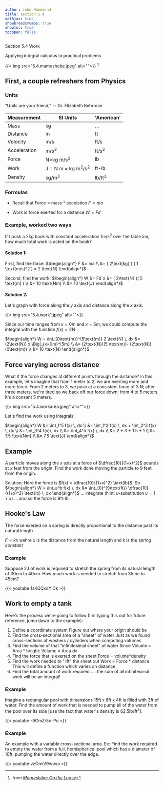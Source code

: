 ```yaml
---
author: John Hammmond
title: section 5.4
mathjax: true
showbreadcrumbs: true
showtoc: true
tocopen: false
---
```


Section 5.4 Work
<!--more-->

Applying integral calculus to practical problems

{{< img src="5.4.mamesheba.jpeg" alt="">}} [^9]

[^9]: from [*Mameshiba: On the Loose*](https://www.amazon.com/Mameshiba-Loose-James-Turner/dp/1421538806)


##  First, a couple refreshers from Physics

### Units

"Units are your friend," -- Dr. Elizabeth Behrman 

|Measurement|SI Units|'American'|
|---|---|---|
|Mass|kg|… |
|Distance|m|ft|
|Velocity|m/s|ft/s|
|Acceleration|$\text{m/s}^2$|$\text{ft/s}^2$|
|Force|N=$\text{kg m/s}^2$|lb|
|Work|J = N m = $\text{kg m}^2/\text{s}^2$|ft-lb|
|Density| $\text{kg/m}^3$ | $\text{lb/ft}^3$|

### Formulas

- Recall that Force = mass * accelation 
  $F=ma$
  
- Work is force exerted for a distance 
  $W = Fd$
  
### Example, worked two ways

If I push a 2kg book with constant acceleration $1 \text{m/s}^2$ over the table 5m, how  much total work is acted on the book?
  
#### Solution 1:

First, find the force:
$\begin{align*} F &= ma \\ &= ( 2\text{kg} ) ( 1 \text{m/s}^2 ) = 2 \text{N} \end{align*}$

Second, find the work: 
$\begin{align*}  W &= Fd \\ &= ( 2\text{N}  )( 5 \text{m} ) \\ &= 10 \text{Nm} \\ &= 10 \text{J}  \end{align*}$

 
#### Solution 2: 

Let's graph with force along the $y$ axis and distance along the $x$ axis. 

{{< img src="5.4.work1.jpeg" alt="">}}

Since our time ranges from $x=0m$ and $x=5m$, we could compute the integral with the function $f(x) = 2\text{N}$

$\begin{align*} W = \int_{0\text{m}}^{5\text{m}} 2 \text{N} \, dx &= (2\text{N}) x \Big|_{x=0m}^{5m} \\  &= (2\text{N})(5 \text{m})- (2\text{N})(0\text{m}) \\ &= 10 \text{N} \end{align*}$

  
## Force varying across distance

What if the force changes at different points through the distance? In this example, let's imagine that from 1 meter to 2, we are exerting more and more force. From 2 meters to 3, we push at a consistent force of 3 N; after three meters, we're tired so we back off our force down; from 4 to 5 meters, it's a consant 5 meters.

{{< img src="5.4.workarea.jpeg" alt="">}}

Let's find the work using integrals!

$\begin{align*} W &= \int_1^5 f(x) \, dx \\ &= \int_1^2 f(x) \, dx + \int_2^3 f(x) \, dx \\ &= \int_3^4 f(x)\, dx \\ &= \int_4^5 f(x) \, dx \\ &= 2 + 3 + 1.5 + 1 \\ &= 7.5 \text{Nm}   \\ &= 7.5 \text{J} \end{align*}$

## Example 

A particle moves along the $x$ axis at a force of $\dfrac{10}{(1+x)^2}$ pounds at $x$ feet from the origin. Find the work done moving the particle to 9 feet from the origin.

Solution:
Here the force is $f(x) = \dfrac{10}{(1+x)^2} \text{lb}$. 
So 
$\begin{align*} W = \int_a^b f(x) \, dx &= \int_{0}^{9\text{ft}} \dfrac{10}{(1+x)^2} \text{lb} \, dx  \end{align*}$
... integrate (hint: $u$-substitution $u=1+x$)
...
and so the force is $9 \text{ft-lb}$. 


## Hooke's Law
The force exerted on a spring is directly proportional to the distance past its natural length

$F = kx$ wehre $x$ is the distance from the natural length and $k$ is the *spring constant*

### Example 
Suppose $2\text{J}$ of work is required to stretch the spring from its natural length of 30cm to 40cm. How much work is needed to stretch from 35cm to 45cm? 

{{< youtube 1sKQQxdYlCk >}}

## Work to empty a tank

Here's the process we're going to follow (I'm typing this out for future reference, jump down to the example): 

1. Define a coordinate system 
    Figure out where your origin should be
2. Find the cross-sectional area of a "sheet" of water 
    Just as we found cross-sections of washers / cylinders when computing volumes
3. Find the volume of that "infinitesimal sheet" of water
   Since Volume = Area * height: 
   Volume = Area $dx$  
4. Find the force that is exerted on the sheet
   Force = volume*density 
5. Find the work needed to "lift" the sheet out
   Work = Force * distance
   This will define a function which varies on distance.
6. Find the total amount of work required. 
    ... the sum of all infinitesimal work will be an integral! 

### Example

Imagine a rectangular pool with dimensions 15ft x 8ft x 4ft is filled with 3ft of  water.  Find the amount of work that is needed to pump all of the water from the pool  over its side [use the fact that water's density is $62.5 \text{lb/ft}^2$].

{{< youtube -9GmZr5o-Po >}}

### Example

An example with a variable cross-sectional area.
Ex: Find the work required to empty the water from a full, hemispherical pool  which has a diameter of 10ft, pumping the water directly over the edge.

{{< youtube vzOnvV9wbso >}}